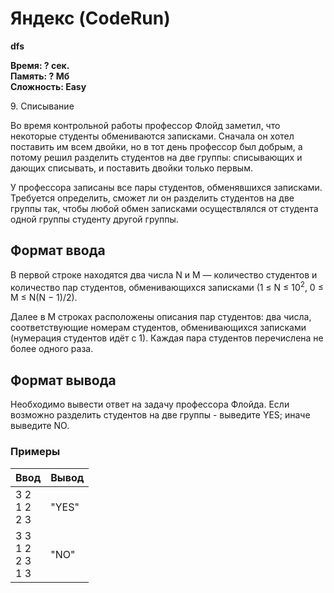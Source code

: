 <h1 class="title">Яндекс (CodeRun)</h1>
<p><b>dfs</b></p>
<p><b>Время: ? сек.<br>Память: ? Мб<br>Сложность: Easy</b></p>
<p>9. Списывание</p>
<p>Во время контрольной работы профессор Флойд заметил, что некоторые студенты обмениваются записками. Сначала он хотел поставить им всем двойки, но в тот день профессор был добрым, а потому решил разделить студентов на две группы: списывающих и дающих списывать, и поставить двойки только первым.</p>
<p>У профессора записаны все пары студентов, обменявшихся записками. Требуется определить, сможет ли он разделить студентов на две группы так, чтобы любой обмен записками осуществлялся от студента одной группы студенту другой группы.</p>


<h2>Формат ввода</h2>
<p>В первой строке находятся два числа N и M — количество студентов и количество пар студентов, обменивающихся записками (1 ≤ N ≤ 10<sup>2</sup>, 0 ≤ M ≤ N(N − 1)/2).</p>
<p>Далее в M строках расположены описания пар студентов: два числа, соответствующие номерам студентов, обменивающихся записками (нумерация студентов идёт с 1). Каждая пара студентов перечислена не более одного раза.</p>

<h2>Формат вывода</h2>
<p>Необходимо вывести ответ на задачу профессора Флойда. Если возможно разделить студентов на две группы - выведите YES; иначе выведите NO.</p>

<h3>Примеры</h3>
<table class="sample-tests">
  <thead>
     <tr>
        <th>Ввод</th>
        <th>Вывод</th>
     </tr>
  </thead>
  <tbody> 
     <tr>
        <td>3 2
        <br>1 2
        <br>2 3</td>
        <td>"YES"</td>
     </tr>
     <tr>
        <td>3 3
        <br>1 2
        <br>2 3
        <br>1 3</td>
        <td>"NO"</td>
     </tr>

  </tbody>
</table>
